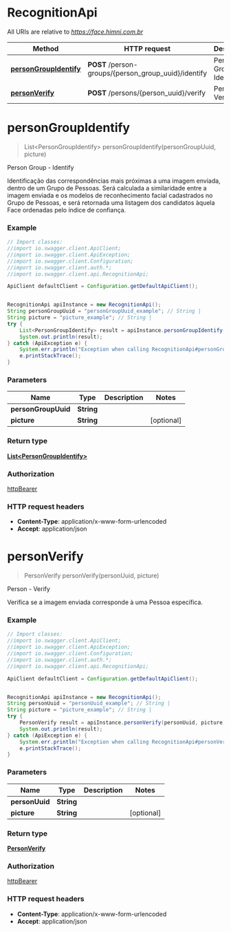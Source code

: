 # RecognitionApi

All URIs are relative to *https://face.himni.com.br*

Method | HTTP request | Description
------------- | ------------- | -------------
[**personGroupIdentify**](RecognitionApi.md#personGroupIdentify) | **POST** /person-groups/{person_group_uuid}/identify | Person Group - Identify
[**personVerify**](RecognitionApi.md#personVerify) | **POST** /persons/{person_uuid}/verify | Person - Verify

<a name="personGroupIdentify"></a>
# **personGroupIdentify**
> List&lt;PersonGroupIdentify&gt; personGroupIdentify(personGroupUuid, picture)

Person Group - Identify

Identificação das correspondências mais próximas a uma imagem enviada, dentro de um Grupo de Pessoas. Será calculada a similaridade entre a imagem enviada e os modelos de reconhecimento facial cadastrados no Grupo de Pessoas, e será retornada uma listagem dos candidatos àquela Face ordenadas pelo índice de confiança.

### Example
```java
// Import classes:
//import io.swagger.client.ApiClient;
//import io.swagger.client.ApiException;
//import io.swagger.client.Configuration;
//import io.swagger.client.auth.*;
//import io.swagger.client.api.RecognitionApi;

ApiClient defaultClient = Configuration.getDefaultApiClient();


RecognitionApi apiInstance = new RecognitionApi();
String personGroupUuid = "personGroupUuid_example"; // String | 
String picture = "picture_example"; // String | 
try {
    List<PersonGroupIdentify> result = apiInstance.personGroupIdentify(personGroupUuid, picture);
    System.out.println(result);
} catch (ApiException e) {
    System.err.println("Exception when calling RecognitionApi#personGroupIdentify");
    e.printStackTrace();
}
```

### Parameters

Name | Type | Description  | Notes
------------- | ------------- | ------------- | -------------
 **personGroupUuid** | **String**|  |
 **picture** | **String**|  | [optional]

### Return type

[**List&lt;PersonGroupIdentify&gt;**](PersonGroupIdentify.md)

### Authorization

[httpBearer](../README.md#httpBearer)

### HTTP request headers

 - **Content-Type**: application/x-www-form-urlencoded
 - **Accept**: application/json

<a name="personVerify"></a>
# **personVerify**
> PersonVerify personVerify(personUuid, picture)

Person - Verify

Verifica se a imagem enviada corresponde à uma Pessoa específica.

### Example
```java
// Import classes:
//import io.swagger.client.ApiClient;
//import io.swagger.client.ApiException;
//import io.swagger.client.Configuration;
//import io.swagger.client.auth.*;
//import io.swagger.client.api.RecognitionApi;

ApiClient defaultClient = Configuration.getDefaultApiClient();


RecognitionApi apiInstance = new RecognitionApi();
String personUuid = "personUuid_example"; // String | 
String picture = "picture_example"; // String | 
try {
    PersonVerify result = apiInstance.personVerify(personUuid, picture);
    System.out.println(result);
} catch (ApiException e) {
    System.err.println("Exception when calling RecognitionApi#personVerify");
    e.printStackTrace();
}
```

### Parameters

Name | Type | Description  | Notes
------------- | ------------- | ------------- | -------------
 **personUuid** | **String**|  |
 **picture** | **String**|  | [optional]

### Return type

[**PersonVerify**](PersonVerify.md)

### Authorization

[httpBearer](../README.md#httpBearer)

### HTTP request headers

 - **Content-Type**: application/x-www-form-urlencoded
 - **Accept**: application/json

